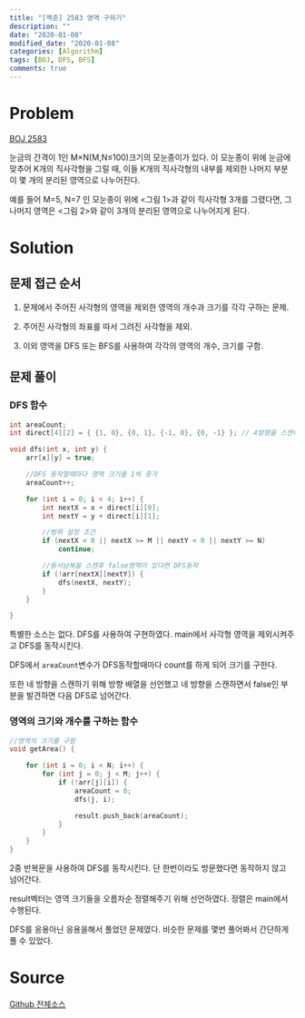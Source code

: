 ```yaml
---
title: "[백준] 2583 영역 구하기"
description: ""
date: "2020-01-08"
modified_date: "2020-01-08"
categories: [Algorithm]
tags: [BOJ, DFS, BFS]
comments: true
---
```


# Problem

[BOJ 2583](https://www.acmicpc.net/problem/2583)

눈금의 간격이 1인 M×N(M,N≤100)크기의 모눈종이가 있다. 이 모눈종이 위에 눈금에 맞추어 K개의 직사각형을 그릴 때, 이들 K개의 직사각형의 내부를 제외한 나머지 부분이 몇 개의 분리된 영역으로 나누어진다.

예를 들어 M=5, N=7 인 모눈종이 위에 <그림 1>과 같이 직사각형 3개를 그렸다면, 그 나머지 영역은 <그림 2>와 같이 3개의 분리된 영역으로 나누어지게 된다.

# Solution

## 문제 접근 순서

1. 문제에서 주어진 사각형의 영역을 제외한 영역의 개수과 크기를 각각 구하는 문제.

2. 주어진 사각형의 좌표를 따서 그려진 사각형을 제외.

3. 이외 영역을 DFS 또는 BFS를 사용하여 각각의 영역의 개수, 크기를 구함.

## 문제 풀이

### DFS 함수

```cpp
int areaCount;
int direct[4][2] = { {1, 0}, {0, 1}, {-1, 0}, {0, -1} }; // 4방향을 스캔하기 위한 방향배열

void dfs(int x, int y) {
	arr[x][y] = true;

	//DFS 동작할때마다 영역 크기를 1씩 증가
	areaCount++;

	for (int i = 0; i < 4; i++) {
		int nextX = x + direct[i][0];
		int nextY = y + direct[i][1];

		//범위 설정 조건
		if (nextX < 0 || nextX >= M || nextY < 0 || nextY >= N)
			continue;

		//동서남북을 스캔후 false영역이 있다면 DFS동작
		if (!arr[nextX][nextY]) {
			dfs(nextX, nextY);
		}
	}

}
```

특별한 소스는 없다. DFS를 사용하여 구현하였다. main에서 사각형 영역을 제외시켜주고 DFS를 동작시킨다.

DFS에서 `areaCount`변수가 DFS동작할때마다 count를 하게 되어 크기를 구한다.

또한 네 방향을 스캔하기 위해 방향 배열을 선언했고 네 방향을 스캔하면서 false인 부분을 발견하면 다음 DFS로 넘어간다.

### 영역의 크기와 개수를 구하는 함수

```cpp
//영역의 크기를 구함
void getArea() {

	for (int i = 0; i < N; i++) {
		for (int j = 0; j < M; j++) {
			if (!arr[j][i]) {
				areaCount = 0;
				dfs(j, i);

				result.push_back(areaCount);
			}
		}
	}
}
```

2중 반복문을 사용하여 DFS를 동작시킨다. 단 한번이라도 방문했다면 동작하지 않고 넘어간다.

result벡터는 영역 크기들을 오름차순 정렬해주기 위해 선언하였다. 정렬은 main에서 수행된다.

DFS를 응용아닌 응용을해서 풀었던 문제였다. 비슷한 문제를 몇번 풀어봐서 간단하게 풀 수 있었다.

# Source

[Github 전체소스](https://github.com/MinByeongChan/myMBC/blob/master/Codetest/baekjoon/2583_GetArea.cpp)
